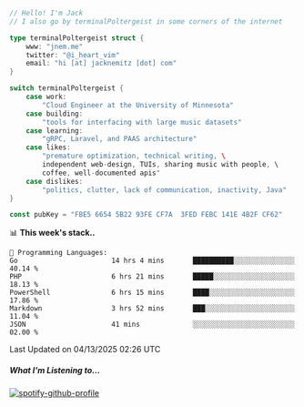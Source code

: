 ```go
// Hello! I'm Jack
// I also go by terminalPoltergeist in some corners of the internet

type terminalPoltergeist struct {
    www: "jnem.me"
    twitter: "@i_heart_vim"
    email: "hi [at] jacknemitz [dot] com"
}

switch terminalPoltergeist {
    case work:
        "Cloud Engineer at the University of Minnesota"
    case building:
        "tools for interfacing with large music datasets"
    case learning:
        "gRPC, Laravel, and PAAS architecture"
    case likes:
        "premature optimization, technical writing, \
        independent web-design, TUIs, sharing music with people, \
        coffee, well-documented apis"
    case dislikes:
        "politics, clutter, lack of communication, inactivity, Java"
}

const pubKey = "FBE5 6654 5B22 93FE CF7A  3FED FEBC 141E 4B2F CF62"
```

<!--START_SECTION:waka-->
📊 **This week's stack..** 

```text
💬 Programming Languages: 
Go                       14 hrs 4 mins       ██████████░░░░░░░░░░░░░░░   40.14 % 
PHP                      6 hrs 21 mins       █████░░░░░░░░░░░░░░░░░░░░   18.13 % 
PowerShell               6 hrs 15 mins       ████░░░░░░░░░░░░░░░░░░░░░   17.86 % 
Markdown                 3 hrs 52 mins       ███░░░░░░░░░░░░░░░░░░░░░░   11.04 % 
JSON                     41 mins             ░░░░░░░░░░░░░░░░░░░░░░░░░   02.00 % 
```


 Last Updated on 04/13/2025 02:26 UTC
<!--END_SECTION:waka-->

##### What I'm Listening to...

[![spotify-github-profile](https://jnem.me/listening-item?maxAge=2592000)](https://jnem.me/listening)
